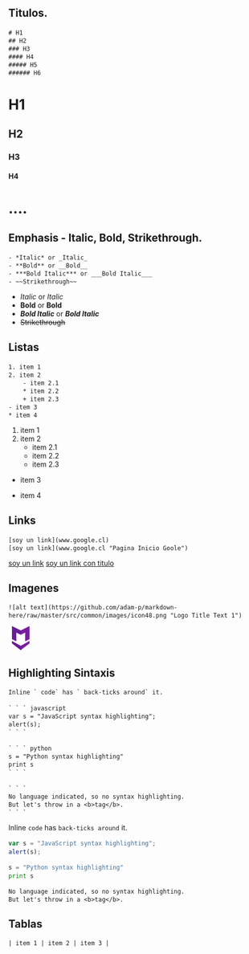 ## Titulos.
```
# H1
## H2
### H3
#### H4
##### H5
###### H6
```
# H1
## H2
### H3
#### H4 
# ....

## Emphasis - Italic, Bold, Strikethrough.
```
- *Italic* or _Italic_
- **Bold** or __Bold__
- ***Bold Italic*** or ___Bold Italic___
- ~~Strikethrough~~

```

- *Italic* or _Italic_
- **Bold** or __Bold__
- ***Bold Italic*** or ___Bold Italic___
- ~~Strikethrough~~

## Listas 
``` 
1. item 1 
2. item 2 
    - item 2.1
    * item 2.2
    + item 2.3
- item 3
* item 4
```
1. item 1 
2. item 2 
    - item 2.1
    * item 2.2
    + item 2.3
- item 3
* item 4

## Links 

```
[soy un link](www.google.cl)
[soy un link](www.google.cl "Pagina Inicio Goole")
```

[soy un link](www.google.cl)
[soy un link con titulo](https://www.google.cl "Pagina Inicio Goole")

## Imagenes
```
![alt text](https://github.com/adam-p/markdown-here/raw/master/src/common/images/icon48.png "Logo Title Text 1")
```
![alt text](https://github.com/adam-p/markdown-here/raw/master/src/common/images/icon48.png "Logo Title Text 1")

## Highlighting Sintaxis

```
Inline ` code` has ` back-ticks around` it.

` ` ` javascript
var s = "JavaScript syntax highlighting";
alert(s);
` ` `
 
` ` ` python
s = "Python syntax highlighting"
print s
` ` `
 
` ` `
No language indicated, so no syntax highlighting. 
But let's throw in a <b>tag</b>.
` ` `
```


Inline `code` has `back-ticks around` it.

```javascript
var s = "JavaScript syntax highlighting";
alert(s);
```
 
```python
s = "Python syntax highlighting"
print s
```
 
```
No language indicated, so no syntax highlighting. 
But let's throw in a <b>tag</b>.
```

## Tablas

```
| item 1 | item 2 | item 3 |

```




 